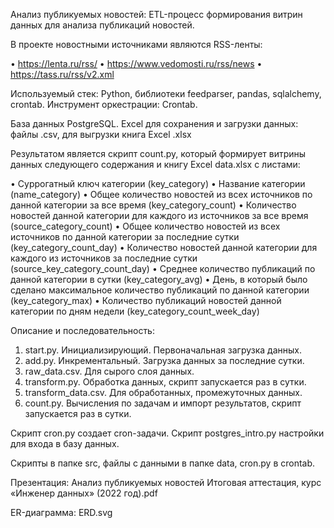 ﻿Анализ публикуемых новостей: ETL-процесс формирования витрин данных для анализа публикаций новостей.

В проекте новостными источниками являются RSS-ленты: 
 
• https://lenta.ru/rss/
• https://www.vedomosti.ru/rss/news
• https://tass.ru/rss/v2.xml

Используемый стек: Python, библиотеки feedparser, pandas, sqlalchemy, crontab. Инструмент оркестрации: Crontab.

База данных PostgreSQL.
Excel для сохранения и загрузки данных: файлы .csv, для выгрузки книга Excel .xlsx 

Результатом является скрипт count.py, который формирует витрины данных следующего содержания и книгу Excel data.xlsx с листами: 

• Суррогатный ключ категории (key_category)
• Название категории (name_category)
• Общее количество новостей из всех источников по данной категории за все время (key_category_count)
• Количество новостей данной категории для каждого из источников за все время (source_category_count)
• Общее количество новостей из всех источников по данной категории за последние сутки (key_category_count_day)
• Количество новостей данной категории для каждого из источников за последние сутки (source_key_category_count_day)
• Среднее количество публикаций по данной категории в сутки (key_category_avg)
• День, в который было сделано максимальное количество публикаций по данной категории (key_category_max)
• Количество публикаций новостей данной категории по дням недели (key_category_count_week_day)


Описание и последовательность:

1. start.py. Инициализирующий. Первоначальная загрузка данных.
2. add.py. Инкрементальный. Загрузка данных за последние сутки.
3. raw_data.csv. Для сырого слоя данных.
4. transform.py. Обработка данных, cкрипт запускается раз в сутки.
5. transform_data.csv. Для обработанных, промежуточных данных.
6. count.py. Вычисления по задачам и импорт результатов, cкрипт запускается раз в сутки. 

Скрипт cron.py создает cron-задачи.
Скрипт postgres_intro.py настройки для входа в базу данных.

Скрипты в папке src, файлы с данными в папке data, cron.py в crontab.

Презентация: Анализ публикуемых новостей Итоговая аттестация, курс «Инженер данных»  (2022 год).pdf

ER-диаграмма: ERD.svg





